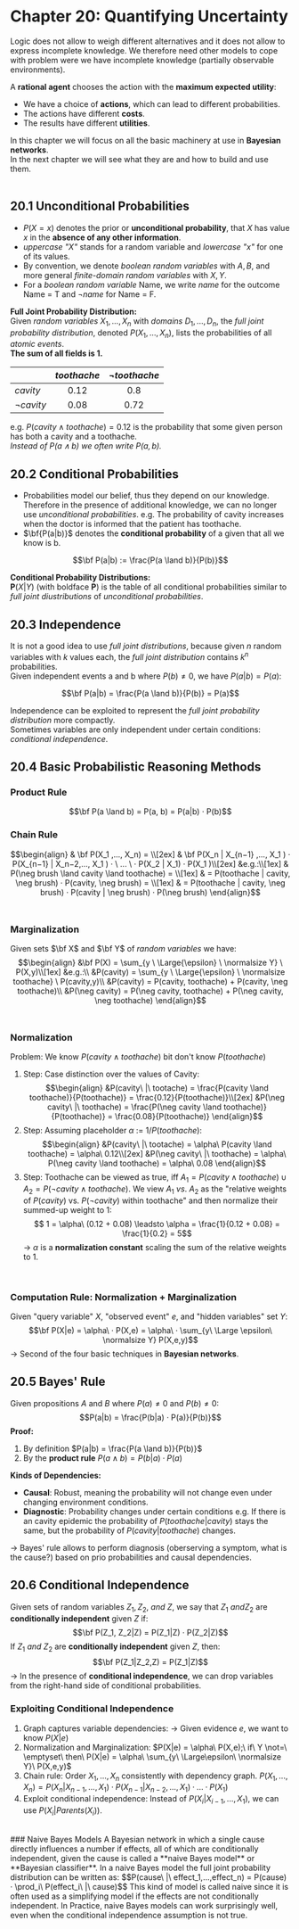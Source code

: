 # Chapter 20: Quantifying Uncertainty
Logic does not allow to weigh different alternatives and it does not allow to express incomplete knowledge. We therefore need other models to cope with problem were we have incomplete knowledge (partially observable environments).  
  
A **rational agent** chooses the action with the **maximum expected utility**:

- We have a choice of **actions**, which can lead to different probabilities.
- The actions have different **costs**.
- The results have different **utilities**.  
  
In this chapter we will focus on all the basic machinery at use in **Bayesian networks**.  
In the next chapter we will see what they are and how to build and use them.  
<br>
## 20.1 Unconditional Probabilities
- $P(X = x)$ denotes the prior or **unconditional probability**, that $X$ has value $x$ in the **absence of any other information**.
- *uppercase "$X$"* stands for a random variable and *lowercase "$x$"* for one of its values.
- By convention, we denote *boolean random variables* with $A, B$, and more general *finite-domain random variables* with $X, Y$.
- For a *boolean random variable* Name, we write *name* for the outcome Name = T and $\neg name$ for Name = F.  

**Full Joint Probability Distribution:**  
Given *random variables* ${X_1, ..., X_n}$ with *domains* $D_1, ..., D_n$, the *full joint probability distribution*, denoted $P(X_1, ..., X_n)$, lists the probabilities of all *atomic events*.  
**The sum of all fields is 1.**

|					| $toothache$ |  $\neg toothache$ |
|------------------|:-----------:|:-----------------:|
| $cavity$			|  0.12			|		0.8			|
| $\neg cavity$		|    0.08	   |  	 0.72	 		|

e.g. $P(cavity \land toothache) = 0.12$ is the probability that some given person has both a cavity and a toothache.  
*Instead of $P(a \land b)$ we often write $P(a,b)$.*
<br>
## 20.2 Conditional Probabilities
- Probabilities model our belief, thus they depend on our knowledge. Therefore in the presence of additional knowledge, we can no longer use *unconditional probabilities*.
  e.g. The probability of cavity increases when the doctor is informed that the patient has toothache.
- $\bf{P(a|b)}$ denotes the **conditional probability** of a given that all we know is b.  
  
$$\bf P(a|b) := \frac{P(a \land b)}{P(b)}$$
  
**Conditional Probability Distributions:**  
$\textbf{P} (X|Y)$ (with boldface **P**) is the table of all conditional probabilities similar to *full joint diustributions* of *unconditional probabilities*.
<br>
## 20.3 Independence
It is not a good idea to use *full joint distributions*, because given $n$ random variables with $k$ values each, the *full joint distribution* contains $k^n$ probabilities.  
Given independent events a and b where $P(b) \not= 0$, we have $P(a|b) = P(a)$:

$$\bf P(a|b) = \frac{P(a \land b)}{P(b)} = P(a)$$

Independence can be exploited to represent the *full joint probability distribution* more compactly.  
Sometimes variables are only independent under certain conditions: *conditional independence*.
<br>
## 20.4 Basic Probabilistic Reasoning Methods

### Product Rule
$$\bf P(a \land b) = P(a, b) =  P(a|b) · P(b)$$
### Chain Rule
$$\begin{align} 
& \bf P(X_1 ,..., X_n) = \\[2ex]
& \bf P(X_n | X_{n−1} ,..., X_1 ) · P(X_{n−1} | X_n−2,..., X_1 ) · \ ... \ · P(X_2 | X_1) · P(X_1 )\\[2ex]
&e.g.:\\[1ex]
& P(\neg brush \land cavity \land toothache) = \\[1ex]
& = P(toothache | cavity, \neg brush) · P(cavity, \neg brush) = \\[1ex]
& = P(toothache | cavity, \neg brush) · P(cavity | \neg brush) · P(\neg brush)
\end{align}$$
<br>

### Marginalization
  Given sets $\bf X$ and $\bf Y$ of *random variables* we have:  $$\begin{align}
  &\bf P(X) = \sum_{y \ \Large{\epsilon} \ \normalsize Y} \ P(X,y)\\[1ex]
  &e.g.:\\
  &P(cavity) = \sum_{y \ \Large{\epsilon} \ \normalsize toothache} \ P(cavity,y)\\
  &P(cavity) = P(cavity, toothache) + P(cavity, \neg toothache)\\
  &P(\neg cavity) = P(\neg cavity, toothache) + P(\neg cavity, \neg toothache)
  \end{align}$$
<br>
### Normalization
   Problem: We know $P(cavity \land toothache)$ bit don't know $P(toothache)$
   1. Step: Case distinction over the values of Cavity:
$$\begin{align}
	  &P(cavity\ |\ tootache) = \frac{P(cavity \land toothache)}{P(toothache)} = \frac{0.12}{P(toothache)}\\[2ex]
	  &P(\neg cavity\ |\ toothache) = \frac{P(\neg cavity \land toothache)}{P(toothache)} = \frac{0.08}{P(toothache)}
	  \end{align}$$
   2. Step: Assuming placeholder $\alpha\ :=\ 1/P(toothache)$:
$$\begin{align}
	  &P(cavity\ |\ tootache) = \alpha\ P(cavity \land toothache) = \alpha\ 0.12\\[2ex]
	  &P(\neg cavity\ |\ toothache) = \alpha\ P(\neg cavity \land toothache) = \alpha\ 0.08
	  \end{align}$$
   3. Step: Toothache can be viewed as true, iff $A_1 = P(cavity \land toothache) \cup  A_2 = P(\neg cavity \land toothache)$. We view $A_1\ vs.\ A_2$ as the "relative weights of $P(cavity)$ vs. $P(\neg cavity)$ within toothache" and then normalize their summed-up weight to 1:
$$ 1 = \alpha\ (0.12 + 0.08) \leadsto \alpha = \frac{1}{0.12 + 0.08} = \frac{1}{0.2} = 5$$
		-> $\alpha$ is a **normalization constant** scaling the sum of the relative weights to 1.

<br>

### Computation Rule: Normalization + Marginalization
   Given "query variable" $X$, "observed event" $e$, and "hidden variables" set $Y$:
   $$\bf P(X|e) = \alpha\ · P(X,e) = \alpha\ · \sum_{y\ \Large \epsilon\ \normalsize Y} P(X,e,y)$$
   -> Second of the four basic techniques in **Bayesian networks**.
<br>
## 20.5 Bayes' Rule
Given propositions $A$ and $B$ where $P(a) \not= 0$ and $P(b) \not= 0$:
$$P(a|b) = \frac{P(b|a) · P(a)}{P(b)}$$
**Proof:**
1. By definition $P(a|b) = \frac{P(a \land b)}{P(b)}$ 
2. By the **product rule** $P(a \land b) = P(b|a) · P(a)$

**Kinds of Dependencies:**
- **Causal**: Robust, meaning the probability will not change even under changing environment conditions.
- **Diagnostic**: Probability changes under certain conditions
e.g. If there is an cavity epidemic the probability of $P(toothache|cavity)$ stays the same, but the probability of $P(cavity|toothache)$ changes.

-> Bayes' rule allows to perform diagnosis (oberserving a symptom, what is the cause?) based on prio probabilities and causal dependencies.
<br>
## 20.6 Conditional Independence
Given sets of random variables $Z_1, Z_2,\ and\ Z$, we say that $Z_1\ and Z_2$ are **conditionally independent** given $Z$ if:
$$\bf P(Z_1, Z_2|Z) = P(Z_1|Z) · P(Z_2|Z)$$
If $Z_1\ and\ Z_2$ are **conditionally independent** given $Z$, then:
$$\bf P(Z_1|Z_2,Z) = P(Z_1|Z)$$
-> In the presence of **conditional independence**, we can drop variables from the right-hand side of conditional probabilities.
<br>
### Exploiting Conditional Independence
1. Graph captures variable dependencies:
   -> Given evidence $e$, we want to know $P(X|e)$
2. Normalization and Marginalization:
    $P(X|e) = \alpha\ P(X,e);\ if\ Y \not=\ \emptyset\ then\ P(X|e) = \alpha\ \sum_{y\ \Large\epsilon\ \normalsize Y}\ P(X,e,y)$ 
3. Chain rule: Order $X_1, ..., X_n$ consistently with dependency graph.
	$P(X_1, ..., X_n) = P(X_n|X_{n-1}, ..., X_1) · P(X_{n-1}|X_{n-2}, ..., X_1) · ... · P(X_1)$ 
4. Exploit conditional independence: Instead of $P(X_i|X_{i-1}, ..., X_1)$, we can use $P(X_i|Parents(X_i))$.
<br>
### Naive Bayes Models
A Bayesian network in which a single cause directly influences a number if effects, all of which are conditionally independent, given the cause is called a **naive Bayes model** or **Bayesian classifier**.
In a naive Bayes model the full joint probability distribution can be written as:
$$P(cause\ |\ effect_1,…,effect_n) = P(cause) · \prod_i\ P(effect_i\ |\ cause)$$
This kind of model is called naive since it is often used as a simplifying model if the effects are not conditionally independent.
In Practice, naive Bayes models can work surprisingly well, even when the conditional independence assumption is not true.